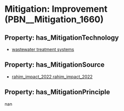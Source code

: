 # Mitigation: __Improvement__ (PBN__Mitigation_1660)

## Property: has_MitigationTechnology

* [wastewater treatment systems](../Technology/PBN__Technology_3987)

## Property: has_MitigationSource

* [rahim_impact_2022 rahim_impact_2022](../Article/PBN__Article_309)

## Property: has_MitigationPrinciple

nan

